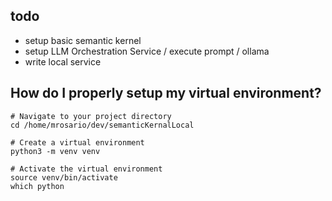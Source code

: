 ## todo
- setup basic semantic kernel
- setup LLM Orchestration Service / execute prompt / ollama
- write local service


## How do I properly setup my virtual environment?

```
# Navigate to your project directory
cd /home/mrosario/dev/semanticKernalLocal

# Create a virtual environment
python3 -m venv venv

# Activate the virtual environment
source venv/bin/activate
which python
```